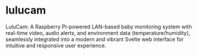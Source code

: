 # lulucam
LuluCam: A Raspberry Pi-powered LAN-based baby monitoring system with real-time video, audio alerts, and environment data (temperature/humidity), seamlessly integrated into a modern and vibrant Svelte web interface for intuitive and responsive user experience.

